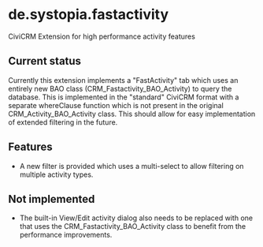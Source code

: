 # de.systopia.fastactivity
CiviCRM Extension for high performance activity features

## Current status

Currently this extension implements a "FastActivity" tab which uses an entirely new BAO class (CRM_Fastactivity_BAO_Activity) to query the database.
This is implemented in the "standard" CiviCRM format with a separate whereClause function which is not present in the original CRM_Activity_BAO_Activity class.  This should allow for easy implementation of extended filtering in the future.

## Features
- A new filter is provided which uses a multi-select to allow filtering on multiple activity types.

## Not implemented
- The built-in View/Edit activity dialog also needs to be replaced with one that uses the CRM_Fastactivity_BAO_Activity class to benefit from the performance improvements.
